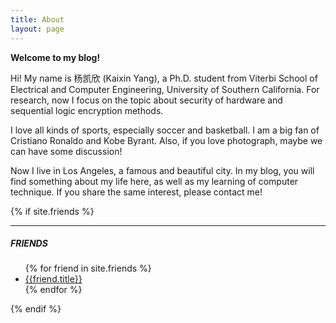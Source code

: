 ```yaml
---
title: About
layout: page
---
```

<!--
![Profile Image]({{ site.url }}/{{ site.picture }})
-->


**Welcome to my blog!**

Hi! My name is 杨凯欣 (Kaixin Yang), a Ph.D. student from Viterbi School of Electrical and Computer Engineering, University of Southern California. For research, now I focus on the topic about security of hardware and sequential logic encryption methods.

I love all kinds of sports, especially soccer and basketball. I am a big fan of Cristiano Ronaldo and Kobe Byrant. Also, if you love photograph, maybe we can have some discussion!

Now I live in Los Angeles, a famous and beautiful city. In my blog, you will find something about my life here, as well as my learning of computer technique. If you share the same interest, please contact me!

<div class="
col-lg-8 col-lg-offset-2
col-md-10 col-md-offset-1
sidebar-container">
<!-- Friends Blog -->
{% if site.friends %}
<hr>
<h5>FRIENDS</h5>
<ul class="list-inline">
{% for friend in site.friends %}
<li><a href="{{friend.href}}">{{friend.title}}</a></li>
{% endfor %}
</ul>
{% endif %}
</div>
